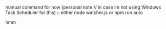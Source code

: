 manual command for now (personal note // in case im not using Windows Task Scheduler for this) :: either node watcher.js or npm run auto

hmm
